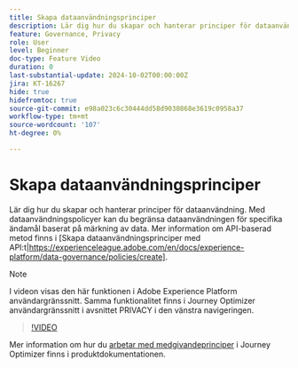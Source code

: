 ```yaml
---
title: Skapa dataanvändningsprinciper
description: Lär dig hur du skapar och hanterar principer för dataanvändning.
feature: Governance, Privacy
role: User
level: Beginner
doc-type: Feature Video
duration: 0
last-substantial-update: 2024-10-02T00:00:00Z
jira: KT-16267
hide: true
hidefromtoc: true
source-git-commit: e98a023c6c30444dd58d9030868e3619c0958a37
workflow-type: tm+mt
source-wordcount: '107'
ht-degree: 0%

---
```



# Skapa dataanvändningsprinciper

Lär dig hur du skapar och hanterar principer för dataanvändning. Med dataanvändningspolicyer kan du begränsa dataanvändningen för specifika ändamål baserat på märkning av data. Mer information om API-baserad metod finns i [Skapa dataanvändningsprinciper med API:t|https://experienceleague.adobe.com/en/docs/experience-platform/data-governance/policies/create].

>[!NOTE]
>
>I videon visas den här funktionen i Adobe Experience Platform användargränssnitt. Samma funktionalitet finns i Journey Optimizer användargränssnitt i avsnittet PRIVACY i den vänstra navigeringen.

>[!VIDEO](https://video.tv.adobe.com/v/32977/?learn=on)

Mer information om hur du [arbetar med medgivandeprinciper](https://experienceleague.adobe.com/en/docs/journey-optimizer/using/privacy/consent/consent-restricted) i Journey Optimizer finns i produktdokumentationen.
